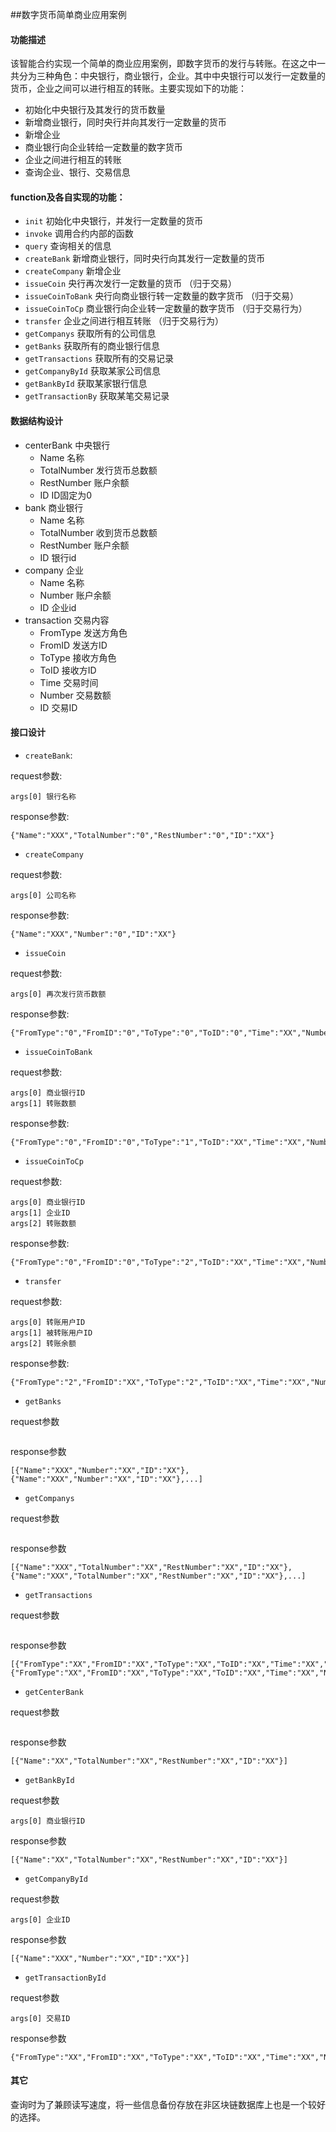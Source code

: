 ##数字货币简单商业应用案例
#### 功能描述
该智能合约实现一个简单的商业应用案例，即数字货币的发行与转账。在这之中一共分为三种角色：中央银行，商业银行，企业。其中中央银行可以发行一定数量的货币，企业之间可以进行相互的转账。主要实现如下的功能：
- 初始化中央银行及其发行的货币数量
- 新增商业银行，同时央行并向其发行一定数量的货币
- 新增企业
- 商业银行向企业转给一定数量的数字货币
- 企业之间进行相互的转账
- 查询企业、银行、交易信息

#### function及各自实现的功能：
- `init`  初始化中央银行，并发行一定数量的货币
- `invoke`   调用合约内部的函数
- `query`   查询相关的信息
- `createBank`   新增商业银行，同时央行向其发行一定数量的货币
- `createCompany`   新增企业
- `issueCoin` 央行再次发行一定数量的货币 （归于交易）
- `issueCoinToBank` 央行向商业银行转一定数量的数字货币 （归于交易）
- `issueCoinToCp`  商业银行向企业转一定数量的数字货币  （归于交易行为）
- `transfer`   企业之间进行相互转账  （归于交易行为）
- `getCompanys`   获取所有的公司信息
- `getBanks`    获取所有的商业银行信息
- `getTransactions` 获取所有的交易记录
- `getCompanyById`   获取某家公司信息
- `getBankById`   获取某家银行信息
- `getTransactionBy` 获取某笔交易记录


#### 数据结构设计
- centerBank 中央银行
  - Name 名称
  - TotalNumber 发行货币总数额
  - RestNumber 账户余额
  - ID ID固定为0
- bank  商业银行
  - Name 名称
  - TotalNumber 收到货币总数额
  - RestNumber 账户余额
  - ID 银行id
- company 企业
  - Name 名称
  - Number  账户余额
  - ID 企业id
- transaction 交易内容
  - FromType 发送方角色
  - FromID 发送方ID
  - ToType  接收方角色
  - ToID 接收方ID
  - Time  交易时间
  - Number 交易数额
  - ID 交易ID
 
#### 接口设计
- `createBank`:

request参数:
```
args[0] 银行名称
```
response参数:
```
{"Name":"XXX","TotalNumber":"0","RestNumber":"0","ID":"XX"}
```

- `createCompany`

request参数:
```
args[0] 公司名称
```
response参数:
```
{"Name":"XXX","Number":"0","ID":"XX"}
```
- `issueCoin`

request参数:
```
args[0] 再次发行货币数额
```
response参数:
```
{"FromType":"0","FromID":"0","ToType":"0","ToID":"0","Time":"XX","Number":"XX","ID":"XX"}
```

- `issueCoinToBank`

request参数:
```
args[0] 商业银行ID
args[1] 转账数额
```
response参数:
```
{"FromType":"0","FromID":"0","ToType":"1","ToID":"XX","Time":"XX","Number":"XX","ID":"XX"}
```

- `issueCoinToCp`

request参数:
```
args[0] 商业银行ID
args[1] 企业ID
args[2] 转账数额
```
response参数:
```
{"FromType":"0","FromID":"0","ToType":"2","ToID":"XX","Time":"XX","Number":"XX","ID":"XX"}
```

- `transfer`

request参数:
```
args[0] 转账用户ID
args[1] 被转账用户ID
args[2] 转账余额
```
response参数:
```
{"FromType":"2","FromID":"XX","ToType":"2","ToID":"XX","Time":"XX","Number":"XX","ID":"XX"}
```
- `getBanks`

request参数
```
```
response参数
```
[{"Name":"XXX","Number":"XX","ID":"XX"},{"Name":"XXX","Number":"XX","ID":"XX"},...]
```

- `getCompanys`

request参数
```
```
response参数
```
[{"Name":"XXX","TotalNumber":"XX","RestNumber":"XX","ID":"XX"},{"Name":"XXX","TotalNumber":"XX","RestNumber":"XX","ID":"XX"},...]
```

- `getTransactions`

request参数
```
```
response参数
```
[{"FromType":"XX","FromID":"XX","ToType":"XX","ToID":"XX","Time":"XX","Number":"XX","ID":"XX"},{"FromType":"XX","FromID":"XX","ToType":"XX","ToID":"XX","Time":"XX","Number":"XX","ID":"XX"},...]
```
- `getCenterBank`

request参数
```
```
response参数
```
[{"Name":"XX","TotalNumber":"XX","RestNumber":"XX","ID":"XX"}]
```

- `getBankById`

request参数
```
args[0] 商业银行ID
```
response参数
```
[{"Name":"XX","TotalNumber":"XX","RestNumber":"XX","ID":"XX"}]
```

- `getCompanyById`

request参数
```
args[0] 企业ID
```
response参数
```
[{"Name":"XXX","Number":"XX","ID":"XX"}]
```
- `getTransactionById`

request参数
```
args[0] 交易ID
```
response参数
```
{"FromType":"XX","FromID":"XX","ToType":"XX","ToID":"XX","Time":"XX","Number":"XX","ID":"XX"}
```
#### 其它
查询时为了兼顾读写速度，将一些信息备份存放在非区块链数据库上也是一个较好的选择。
